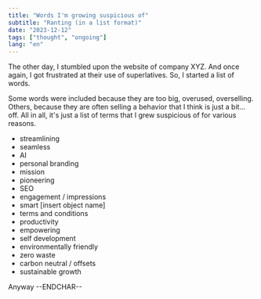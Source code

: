 ```yaml
---
title: "Words I'm growing suspicious of"
subtitle: "Ranting (in a list format)"
date: "2023-12-12"
tags: ["thought", "ongoing"]
lang: "en"
---
```


The other day, I stumbled upon the website of company XYZ. And once again, I got frustrated at their use of superlatives. So, I started a list of words.

Some words were included because they are too big, overused, overselling. Others, because they are often selling a behavior that I think is just a bit... off. All in all, it's just a list of terms that I grew suspicious of for various reasons.

- streamlining
- seamless
- AI
- personal branding
- mission
- pioneering
- SEO
- engagement / impressions
- smart \[insert object name\]
- terms and conditions
- productivity
- empowering
- self development
- environmentally friendly
- zero waste
- carbon neutral / offsets
- sustainable growth

Anyway --ENDCHAR--
